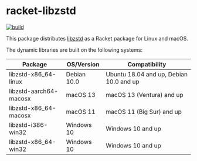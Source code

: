 # racket-libzstd

[![build](https://github.com/Bogdanp/racket-libzstd/actions/workflows/push.yml/badge.svg)](https://github.com/Bogdanp/racket-libzstd/actions/workflows/push.yml)

This package distributes [libzstd] as a Racket package for Linux and
macOS.

The dynamic libraries are built on the following systems:

| Package                | OS/Version  | Compatibility                           |
|------------------------|-------------|-----------------------------------------|
| libzstd-x86_64-linux   | Debian 10.0 | Ubuntu 18.04 and up, Debian 10.0 and up |
| libzstd-aarch64-macosx | macOS 13    | macOS 13 (Ventura) and up               |
| libzstd-x86_64-macosx  | macOS 11    | macOS 11 (Big Sur) and up               |
| libzstd-i386-win32     | Windows 10  | Windows 10 and up                       |
| libzstd-x86_64-win32   | Windows 10  | Windows 10 and up                       |


[libzstd]: https://github.com/facebook/zstd

